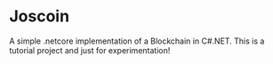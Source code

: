 # Joscoin

A simple .netcore implementation of a Blockchain in C#.NET. 
This is a tutorial project and just for experimentation! 

